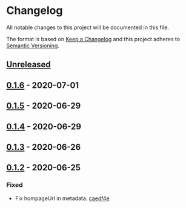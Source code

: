# Changelog

All notable changes to this project will be documented in this file.

The format is based on [Keep a Changelog](http://keepachangelog.com/)
and this project adheres to [Semantic Versioning](http://semver.org/).

## [Unreleased](https://github.com/atomist-skills/clj-kondo-skill/compare/0.1.6...HEAD)

## [0.1.6](https://github.com/atomist-skills/clj-kondo-skill/compare/0.1.5...0.1.6) - 2020-07-01

## [0.1.5](https://github.com/atomist-skills/clj-kondo-skill/compare/0.1.4...0.1.5) - 2020-06-29

## [0.1.4](https://github.com/atomist-skills/clj-kondo-skill/compare/0.1.3...0.1.4) - 2020-06-29

## [0.1.3](https://github.com/atomist-skills/clj-kondo-skill/compare/0.1.2...0.1.3) - 2020-06-26

## [0.1.2](https://github.com/atomist-skills/clj-kondo-skill/tree/0.1.2) - 2020-06-25

### Fixed

-   Fix hompageUrl in metadata. [caedf4e](https://github.com/atomist-skills/clj-kondo-skill/commit/caedf4e5bd00ff12906eac42b956dae1cb1928ba)
